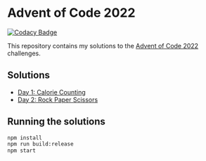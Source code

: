 # Advent of Code 2022

[![Codacy Badge](https://api.codacy.com/project/badge/Grade/127343014ddf491d911cbdab2776382c)](https://app.codacy.com/gh/serginator/adventofcode2022?utm_source=github.com&utm_medium=referral&utm_content=serginator/adventofcode2022&utm_campaign=Badge_Grade_Settings)

This repository contains my solutions to the [Advent of Code 2022](https://adventofcode.com/2022) challenges.

## Solutions

- [Day 1: Calorie Counting](src/day01)
- [Day 2: Rock Paper Scissors](src/day02)

## Running the solutions

```bash
npm install
npm run build:release
npm start
```
